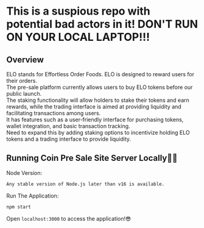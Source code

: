 # This is a suspious repo with potential bad actors in it! DON'T RUN ON YOUR LOCAL LAPTOP!!!

## Overview

ELO stands for Effortless Order Foods.
ELO is designed to reward users for their orders.<br>
The pre-sale platform currently allows users to buy ELO tokens before our public launch.<br>
The staking functionality will allow holders to stake their tokens and earn rewards, while the trading interface is aimed at providing liquidity and facilitating transactions among users.<br>
It has features such as a user-friendly interface for purchasing tokens, wallet integration, and basic transaction tracking.<br>
Need to expand this by adding staking options to incentivize holding ELO tokens and a trading interface to provide liquidity.

## Running Coin Pre Sale Site Server Locally👨‍💻

Node Version:

```sh
Any stable version of Node.js later than v16 is available.
```

Run The Application:

```sh
npm start
```

Open `localhost:3000` to access the application!😎
